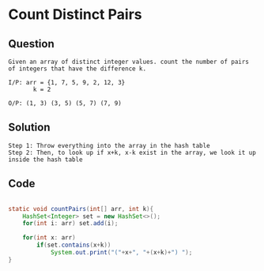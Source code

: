 # Count Distinct Pairs

## Question

    Given an array of distinct integer values. count the number of pairs of integers that have the difference k.

    I/P: arr = {1, 7, 5, 9, 2, 12, 3}
           k = 2

    O/P: (1, 3) (3, 5) (5, 7) (7, 9)

## Solution

    Step 1: Throw everything into the array in the hash table
    Step 2: Then, to look up if x+k, x-k exist in the array, we look it up inside the hash table

## Code

```java

static void countPairs(int[] arr, int k){
    HashSet<Integer> set = new HashSet<>();
    for(int i: arr) set.add(i);

    for(int x: arr)
        if(set.contains(x+k))
            System.out.print("("+x+", "+(x+k)+") ");
}

```

